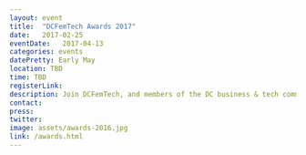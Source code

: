 ```yaml
---
layout: event
title:  "DCFemTech Awards 2017"
date:   2017-02-25
eventDate:   2017-04-13
categories: events
datePretty: Early May
location: TBD
time: TBD
registerLink:
description: Join DCFemTech, and members of the DC business & tech communities as we celebrate Powerful Women Programmers, Designers and Data Scientists at The 2017 DCFemTech Awards Reception.
contact:
press:
twitter:
image: assets/awards-2016.jpg
link: /awards.html
---
```

